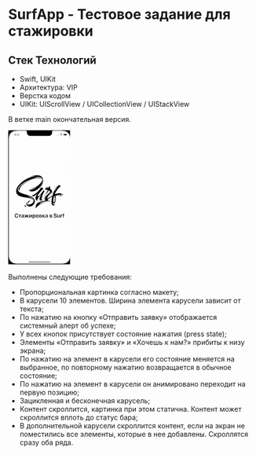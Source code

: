 # SurfApp - Тестовое задание для стажировки

## Стек Технологий ##
- Swift, UIKit
- Архитектура: VIP
- Верстка кодом
- UIKit: UIScrollView / UICollectionView / UIStackView

В ветке main окончательная версия.

![Screenshot](SurfApp/screen.gif?raw=true)

Выполнены следующие требования:
- Пропорциональная картинка согласно макету;
- В карусели 10 элементов. Ширина элемента карусели зависит от текста;
- По нажатию на кнопку «Отправить заявку» отображается системный алерт об успехе;
- У всех кнопок присутствует состояние нажатия (press state);
- Элементы «Отправить заявку» и «Хочешь к нам?» прибиты к низу экрана;
- По нажатию на элемент в карусели его состояние меняется на выбранное, по повторному нажатию возвращается в обычное состояние;
- По нажатию на элемент в карусели он анимировано переходит на первую позицию;
- Зацикленная и бесконечная карусель;
- Контент скроллится, картинка при этом статична. Контент может скроллится вплоть до статус бара;
- В дополнительной карусели скроллится контент, если на экран не поместились все элементы, которые в нее добавлены. Скроллятся сразу оба ряда.
